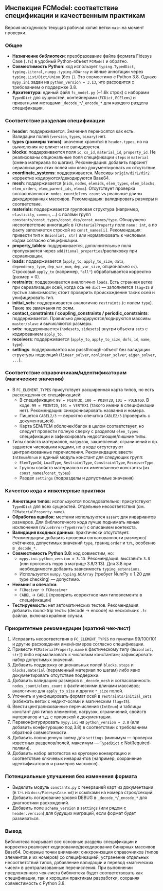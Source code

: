 ## Инспекция FCModel: соответствие спецификации и качественным практикам

Версия исходников: текущая рабочая копия ветки `main` на момент проверки.

### Общее

- **Назначение библиотеки**: преобразование файла формата Fidesys Case (`.fc`) в удобный Python-объект `FCModel` и обратно.
- **Совместимость Python**: код использует `typing.TypedDict`, `typing.Literal`, `numpy.typing.NDArray` и явные аннотации через `typing.List/Dict/Union` (без `|`). Это совместимо с Python 3.8. Однако `mypy.ini` задан на `python_version = 3.13`, что расходится с требованием о поддержке 3.8.
- **Архитектура**: единый файл `fc_model.py` (~1.6k строк) с наборами `TypedDict` для сущностей, контейнерами (`FCDict`, `FCElems`) и приватными методами `_decode_*`/`_encode_*` для каждого раздела спецификации.

### Соответствие разделам спецификации

- **header**: поддерживается. Значения переносятся как есть. Валидации полей (`version`, `types`, `binary`) нет.
- **types (размеры типов)**: значение хранится в `header.types`, но на вычисления не влияет и не валидируется.
- **blocks**: поддерживаются поля `id`, `cs_id`, `material_id`, `property_id`. Не реализованы опциональные поля спецификации `steps` и `material` (смена материала по шагам). Рекомендация: добавить парсинг/сериализацию этих полей или явно документировать их отсутствие.
- **coordinate_systems**: поддерживается. Массивы `origin/dir1/dir2` корректно кодируются/декодируются Base64.
- **mesh**: поддерживается (`nids`, `nodes`, `elemids`, `elem_types`, `elem_blocks`, `elem_orders`, `elem_parent_ids`, `elems`). Отсутствует проверка согласованности: `nodes_count`/`elems_count` vs реальные длины декодированных массивов. Рекомендация: валидировать размеры и соответствие.
- **materials**: поддерживается групповая структура (например, `elasticity`, `common`, …) с полями групп `constants/const_types/const_dep/const_names/type`. Обнаружено несоответствие аннотаций: в `FCMaterialProperty` поле `name: int`, а по факту заполняется строкой из `const_names[i]`. Рекомендация: привести тип к `Union[int, str]` или нормализовать к числовым кодам согласно спецификации.
- **property_tables**: поддерживается, дополнительные поля пропускаются через `additional_properties`/распаковку при сериализации.
- **loads**: поддерживается (`apply_to`, `apply_to_size`, `data`, `dependency_type`, `dep_var_num`, `dep_var_size`, опционально `cs`). Строковый `apply_to` (например, `"all"`) обрабатывается корректно (размер = 0).
- **restraints**: поддерживается аналогично `loads`. Есть странная ветка при сериализации осей, когда ось не `dict` — заполняется `flag=15` и пустые зависимости; стоит проверить происхождение таких осей и унифицировать тип.
- **initial_sets**: поддерживается аналогично `restraints` (с полем `type`). Такие же замечания по осям.
- **contact_constraints / coupling_constraints / periodic_constraints**: поддерживается. Правильно декодируются/кодируются массивы `master/slave` и вычисляются размеры.
- **sets**: поддерживается (`nodesets`, `sidesets`) внутри объекта `sets` с кодированием `apply_to`.
- **receivers**: поддерживается (`apply_to`, `apply_to_size`, `dofs`, `id`, `name`, `type`).
- **settings**: поддерживается как passthrough-объект без валидации структуры подсекций (`linear_solver`, `nonlinear_solver`, `eigen_solver`, `...`).

### Соответствие справочникам/идентификаторам (магические значения)

- В `FC_ELEMENT_TYPES` присутствует расширенная карта типов, но есть расхождения со спецификацией:
  - В спецификации: `99 = POINT3D`, `100 = POINT2D`, `101 = POINT6D`. В коде: `99 = POINT2D`, `101 = VERTEX1` (такого имени в спецификации нет). Рекомендация: синхронизировать названия и номера.
  - Пишется `CABEL2/3` — вероятно опечатка `CABLE2/3` (проверить с документацией).
  - Карта SEM/FEM оболочек/балок в целом соответствует, но следует провести полную сверку с разделом `elem_types` спецификации и зафиксировать недостающие/лишние типы.
- Типы свойств материалов, нагрузок, закреплений, ограничений и пр. задаются числовыми кодами, но в коде отсутствуют централизованные перечисления. Рекомендация: ввести `IntEnum`/`Enum` и единый модуль констант для следующих групп:
  - `ElemTypeId`, `LoadType`, `RestraintType`, `ConstraintType`, `ReceiverType`
  - Группы свойств материалов и их именованные константы (из `const_names`/`const_types`)
  - Раздел `settings` (подразделы и допустимые значения)

### Качество кода и инженерные практики

- **Аннотации типов**: используются последовательно; присутствуют `TypedDict` для всех сущностей. Отдельные несоответствия (см. `FCMaterialProperty.name`).
- **Обработка ошибок**: местами используются `assert` для инвариантов размеров. Для библиотечного кода лучше поднимать явные исключения (`ValueError/TypeError`) с описанием контекста.
- **Валидация входных данных**: практически отсутствует. Рекомендация: добавить проверки согласованности размеров/счётчиков, допустимых значений `type`, границ `order` и т.п., особенно в `_decode_*`.
- **Совместимость Python 3.8**: код совместим, но:
  - `mypy.ini`: `python_version = 3.13`. Рекомендация: выставить `3.8` (или прогонять mypy в матрице 3.8/3.13). Для 3.8 при необходимости добавить зависимость `typing_extensions`.
  - Используется `numpy.typing.NDArray` (требует NumPy ≥ 1.20 для type checking) — допустимо.
- **Нейминг и опечатки**:
  - `FCReciver` → `FCReceiver`
  - `CABEL` → `CABLE` (проверить корректное имя типоэлемента в спецификации)
- **Тестируемость**: нет автоматических тестов. Рекомендация: добавить round-trip тесты (decode → encode) на нескольких `.fc` файлах, включая крайние случаи.

### Приоритетные рекомендации (краткий чек-лист)

1. Исправить несоответствия в `FC_ELEMENT_TYPES` по пунктам 99/100/101 и другие расхождения имен/номеров согласно спецификации.
2. Привести `FCMaterialProperty.name` к фактическому типу (`Union[int, str]`) либо нормализовать к числовым константам; зафиксировать набор допустимых значений.
3. Добавить поддержку опциональных полей `blocks.steps` и `blocks.material` (переменный материал по шагам) либо явно документировать отсутствие поддержки.
4. Добавить валидацию размеров в `_decode_mesh` и согласованность `nodes_count/elems_count` с фактическими длинами массивов; аналогично для `apply_to_size` и других `*_size` полей.
5. Уточнить и унифицировать формат осей в `restraints/initial_sets` (избежать веток с недикт-осями и магическим `flag=15`).
6. Ввести централизованные перечисления (`IntEnum`) и таблицы констант для типов элементов, нагрузок, ограничений, свойств материалов и т.д. с привязкой к документации.
7. Переконфигурировать `mypy.ini` на `python_version = 3.8` (или добавить конфигурацию под 3.8) в соответствии с требованием обратной совместимости.
8. Добавить полноценную схему для `settings` (минимум — проверка известных разделов/полей, максимум — `TypedDict` с NotRequired-полями).
9. Добавить набор автотестов на круговую конвертацию и соответствие ключевых инвариантов (например, сохранение идентификаторов и размеров массивов).

### Потенциальные улучшения без изменения формата

- Выделить модуль `constants.py` с генерацией карт из документации (в т.ч. из `docs/FidesysCase.md`) и ссылками на номера строк/секций.
- Добавить логирование уровня DEBUG в `_decode_*`/`_encode_*` для диагностики расхождений.
- Добавить поле `schema_version` в `settings` (или рядом с `header.version`) для будущих миграций, если формат будет развиваться.

### Вывод

Библиотека покрывает все основные разделы спецификации и корректно реализует кодирование/декодирование бинарных массивов Base64. Основные точки внимания: синхронизация справочников (типов элементов и их номеров) со спецификацией, устранение отдельных несоответствий типов, добавление валидации и перевод «магических чисел» в централизованные перечисления. При выполнении предложенного чек-листа библиотека будет соответствовать как спецификации, так и хорошим практикам разработки, сохраняя совместимость с Python 3.8.


